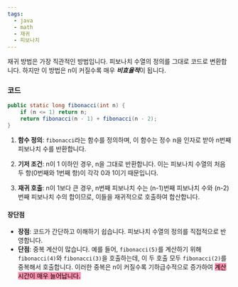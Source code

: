 ```yaml
---
tags:
  - java
  - math
  - 재귀
  - 피보나치
---
```

재귀 방법은 가장 직관적인 방법입니다. 피보나치 수열의 정의를 그대로 코드로 변환합니다. 하지만 이 방법은 n이 커질수록 매우 ***비효율적***이 됩니다.

### 코드
```java
public static long fibonacci(int n) {
    if (n <= 1) return n;
    return fibonacci(n - 1) + fibonacci(n - 2);
}

```

1. **함수 정의**: `fibonacci`라는 함수를 정의하며, 이 함수는 정수 n을 인자로 받아 n번째 피보나치 수를 반환합니다.

2. **기저 조건**: n이 1 이하인 경우, n을 그대로 반환합니다. 이는 피보나치 수열의 처음 두 항(0번째와 1번째 항)이 각각 0과 1이기 때문입니다.

3. **재귀 호출**: n이 1보다 큰 경우, n번째 피보나치 수는 (n-1)번째 피보나치 수와 (n-2)번째 피보나치 수의 합이므로, 이들을 재귀적으로 호출하여 합산합니다.
#### 장단점
- **장점**: 코드가 간단하고 이해하기 쉽습니다. 피보나치 수열의 정의를 직접적으로 반영합니다.
- **단점**: 중복 계산이 많습니다. 예를 들어, `fibonacci(5)`를 계산하기 위해 `fibonacci(4)`와 `fibonacci(3)`을 호출하는데, 이 두 호출 모두 `fibonacci(2)`를 중복해서 호출합니다. 이러한 중복은 n이 커질수록 기하급수적으로 증가하여 <mark style="background: #FF5582A6;">계산 시간이 매우 늘어납니다.</mark>